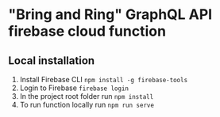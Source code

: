 # "Bring and Ring" GraphQL API firebase cloud function

## Local installation
1. Install Firebase CLI `npm install -g firebase-tools`
2. Login to Firebase `firebase login`
3. In the project root folder run `npm install`
4. To run function locally run `npm run serve`
